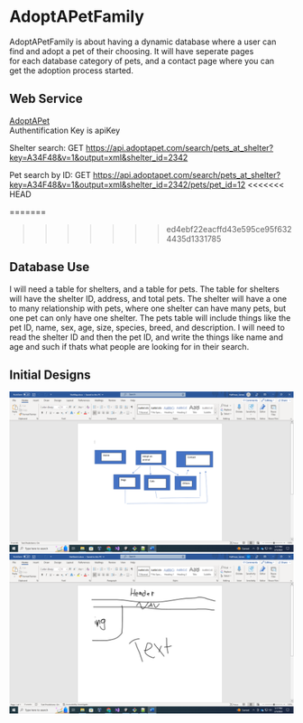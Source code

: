 AdoptAPetFamily
===============

AdoptAPetFamily is about having a dynamic database where a user can  
find and adopt a pet of their choosing. It will have seperate pages  
for each database category of pets, and a contact page where you can  
get the adoption process started.  
  
Web Service  
-----------   
[AdoptAPet](https://www.adoptapet.com/public/apis/pet_list.html)  
Authentification Key is apiKey  

Shelter search: GET https://api.adoptapet.com/search/pets_at_shelter?key=A34F48&v=1&output=xml&shelter_id=2342

Pet search by ID: GET https://api.adoptapet.com/search/pets_at_shelter?key=A34F48&v=1&output=xml&shelter_id=2342/pets/pet_id=12
<<<<<<< HEAD

  
=======
 
>>>>>>> ed4ebf22eacffd43e595ce95f6324435d1331785
  
Database Use
------------
I will need a table for shelters, and a table for pets.
The table for shelters will have the shelter ID, address, and total pets. The shelter will have a one to many relationship with pets, where one shelter can have many pets, but one pet can only have one shelter. 
The pets table will include things like the pet ID, name, sex, age, size, species, breed, and description. 
I will need to read the shelter ID and then the pet ID, and write the things like name and age and such if thats what people are looking for in their search.
  
Initial Designs
---------------
![Site Map](../docs/SiteMap.png)  
![Site Sketch](../docs/SiteSketch.png)  
